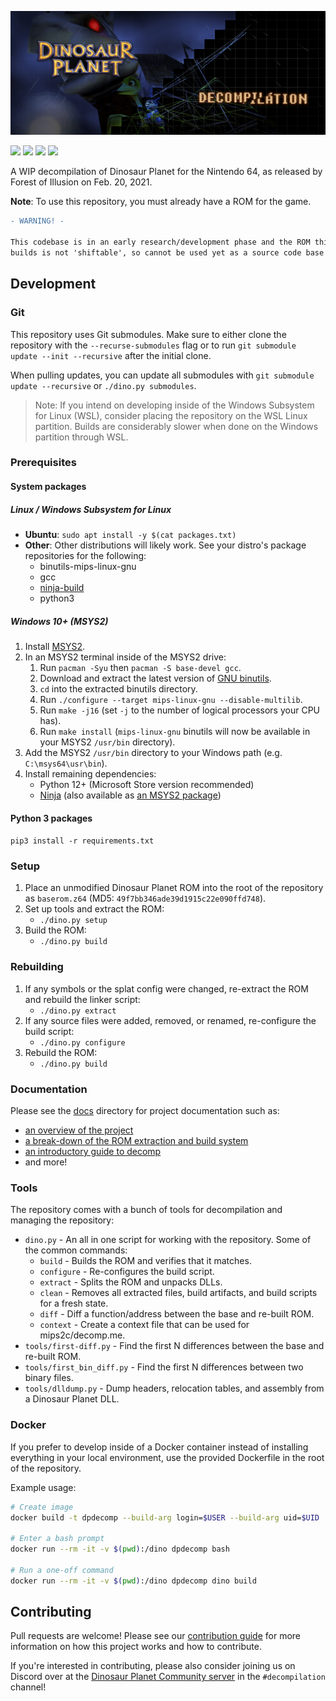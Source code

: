 ![Dinosaur Planet Decompilation](docs/banner.png)

[![](https://img.shields.io/badge/Discord-Dinosaur%20Planet%20Community-5865F2?logo=discord)](https://discord.gg/H6WGkznZBc) 
![](https://img.shields.io/endpoint?url=https%3A%2F%2Fraw.githubusercontent.com%2FFrancessco121%2Fdino-status%2Fgh-pages%2Ftotal.shield.json) 
![](https://img.shields.io/endpoint?url=https%3A%2F%2Fraw.githubusercontent.com%2FFrancessco121%2Fdino-status%2Fgh-pages%2Fcore.shield.json)
![](https://img.shields.io/endpoint?url=https%3A%2F%2Fraw.githubusercontent.com%2FFrancessco121%2Fdino-status%2Fgh-pages%2Fdlls.shield.json)

A WIP decompilation of Dinosaur Planet for the Nintendo 64, as released by Forest of Illusion on Feb. 20, 2021.

**Note**: To use this repository, you must already have a ROM for the game.

```diff
- WARNING! -

This codebase is in an early research/development phase and the ROM this repository
builds is not 'shiftable', so cannot be used yet as a source code base for general changes.
```

## Development

### Git
This repository uses Git submodules. Make sure to either clone the repository with the `--recurse-submodules` flag or to run `git submodule update --init --recursive` after the initial clone.

When pulling updates, you can update all submodules with `git submodule update --recursive` or `./dino.py submodules`.

> Note: If you intend on developing inside of the Windows Subsystem for Linux (WSL), consider placing the repository on the WSL Linux partition. Builds are considerably slower when done on the Windows partition through WSL.

### Prerequisites

#### System packages

##### Linux / Windows Subsystem for Linux
- **Ubuntu**: `sudo apt install -y $(cat packages.txt)`
- **Other**: Other distributions will likely work. See your distro's package repositories for the following:
    - binutils-mips-linux-gnu
    - gcc
    - [ninja-build](https://ninja-build.org/)
    - python3

##### Windows 10+ (MSYS2)
1. Install [MSYS2](https://www.msys2.org/).
2. In an MSYS2 terminal inside of the MSYS2 drive:
    1. Run `pacman -Syu` then `pacman -S base-devel gcc`.
    2. Download and extract the latest version of [GNU binutils](https://www.gnu.org/software/binutils/).
    3. `cd` into the extracted binutils directory.
    4. Run `./configure --target mips-linux-gnu --disable-multilib`.
    5. Run `make -j16` (set `-j` to the number of logical processors your CPU has).
    6. Run `make install` (`mips-linux-gnu` binutils will now be available in your MSYS2 `/usr/bin` directory).
3. Add the MSYS2 `/usr/bin` directory to your Windows path (e.g. `C:\msys64\usr\bin`).
4. Install remaining dependencies:
    - Python 12+ (Microsoft Store version recommended)
    - [Ninja](https://ninja-build.org/) (also available as [an MSYS2 package](https://packages.msys2.org/base/ninja))

#### Python 3 packages
`pip3 install -r requirements.txt`

### Setup
1. Place an unmodified Dinosaur Planet ROM into the root of the repository as `baserom.z64` (MD5: `49f7bb346ade39d1915c22e090ffd748`).
2. Set up tools and extract the ROM:
    - `./dino.py setup`
3. Build the ROM:
    - `./dino.py build`

### Rebuilding
1. If any symbols or the splat config were changed, re-extract the ROM and rebuild the linker script:
    - `./dino.py extract`
2. If any source files were added, removed, or renamed, re-configure the build script:
    - `./dino.py configure`
2. Rebuild the ROM:
    - `./dino.py build`

### Documentation
Please see the [docs](./docs) directory for project documentation such as:
- [an overview of the project](./docs/Overview.md)
- [a break-down of the ROM extraction and build system](./docs/Recompilation.md)
- [an introductory guide to decomp](./docs/Guide.md)
- and more!

### Tools
The repository comes with a bunch of tools for decompilation and managing the repository:
- `dino.py` - An all in one script for working with the repository. Some of the common commands:
    - `build` - Builds the ROM and verifies that it matches.
    - `configure` - Re-configures the build script.
    - `extract` - Splits the ROM and unpacks DLLs.
    - `clean` - Removes all extracted files, build artifacts, and build scripts for a fresh state.
    - `diff` - Diff a function/address between the base and re-built ROM.
    - `context` - Create a context file that can be used for mips2c/decomp.me.
- `tools/first-diff.py` - Find the first N differences between the base and re-built ROM.
- `tools/first_bin_diff.py` - Find the first N differences between two binary files.
- `tools/dlldump.py` - Dump headers, relocation tables, and assembly from a Dinosaur Planet DLL.

### Docker
If you prefer to develop inside of a Docker container instead of installing everything in your local environment, use the provided Dockerfile in the root of the repository.

Example usage:
```bash
# Create image
docker build -t dpdecomp --build-arg login=$USER --build-arg uid=$UID .

# Enter a bash prompt
docker run --rm -it -v $(pwd):/dino dpdecomp bash

# Run a one-off command
docker run --rm -it -v $(pwd):/dino dpdecomp dino build
```

## Contributing
Pull requests are welcome! Please see our [contribution guide](./CONTRIBUTING.md) for more information on how this project works and how to contribute.

If you're interested in contributing, please also consider joining us on Discord over at the [Dinosaur Planet Community server](https://discord.gg/H6WGkznZBc) in the `#decompilation` channel!
